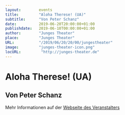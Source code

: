 ```yaml
---
layout:        events
title:         "Aloha Therese! (UA)"
subtitle:      "Von Peter Schanz"
date:          2019-06-20T20:00:00+01:00
publishdate:   2019-06-10T00:00:00+01:00
author:        "Junges Theater"
place:         "Junges Theater"
URL:           "/2019/06/20/20/00/jungestheater"
image:         "junges-theater-icon.png"
locURL:         "http://junges-theater.de"
---
```


Aloha Therese! (UA)
===========

Von Peter Schanz
-----------



Mehr Informationen auf der [Webseite des Veranstalters](http://www.junges-theater.de/content/index.php?id=685)
